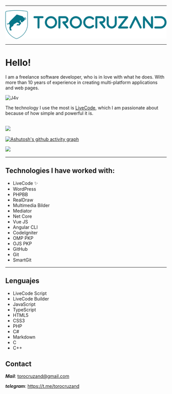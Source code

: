 <div align="right">
  <img src="https://komarev.com/ghpvc/?username=torocruzand&style=flat-square&color=blue" alt=""/>
    <br/>
</div>

<hr/>

<div align="center">
  <img src="logo-torocruzand-r.svg" style="zoom:50%;" />
</div>

<hr/>

# Hello!

I am a freelance software developer, who is in love with what he does. With more than 10 years of experience in creating multi-platform applications and web pages.

![J4v](https://user-images.githubusercontent.com/37944516/183309327-d2308d35-6b0b-4345-a08b-317395bb80aa.gif)

The technology I use the most is [LiveCode](https://livecode.com/), which I am passionate about because of how simple and powerful it is.

<br/>

<img src="https://github-readme-streak-stats.herokuapp.com?user=torocruzand&theme=gotham" > 

[![Ashutosh's github activity graph](https://activity-graph.herokuapp.com/graph?username=torocruzand&theme=gotham)](https://github.com/ashutosh00710/github-readme-activity-graph)

<img height="180em" src="https://github-readme-stats.vercel.app/api?username=torocruzand&&theme=gotham&show_icons=true&hide_border=true&&count_private=true&include_all_commits=true" /> 


<hr/>

## Technologies I have worked with:

- LiveCode  ✨
- WordPress
- PHPBB
- RealDraw
- Multimedia Bilder
- Mediator
- Net Core
- Vue JS
- Angular CLI
- CodeIgniter
- OMP PKP
- OJS PKP
- GitHub
- Git
- SmartGit

<hr/>

## Lenguajes

- LiveCode Script
- LiveCode Builder
- JavaScript
- TypeScript
- HTML5
- CSS3
- PHP
- C#
- Markdown
- C
- C++



## Contact

***Mail***: torocruzand@gmail.com

***telegram***: https://t.me/torocruzand

